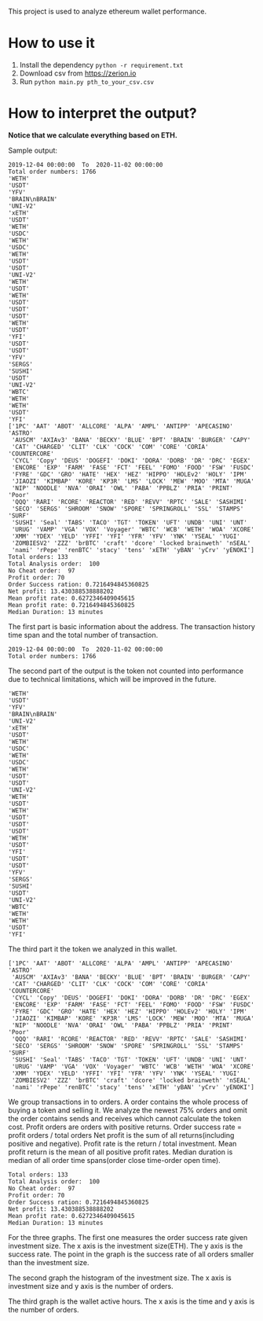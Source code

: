 This project is used to analyze ethereum wallet performance.
# How to use it
1. Install the dependency `python -r requirement.txt`
2. Download csv from https://zerion.io
3. Run `python main.py pth_to_your_csv.csv`

# How to interpret the output?
**Notice that we calculate everything based on ETH.**

Sample output:
```
2019-12-04 00:00:00  To  2020-11-02 00:00:00
Total order numbers: 1766
'WETH'
'USDT'
'YFV'
'BRAIN\nBRAIN'
'UNI-V2'
'xETH'
'USDT'
'WETH'
'USDC'
'WETH'
'USDC'
'WETH'
'USDT'
'USDT'
'UNI-V2'
'WETH'
'USDT'
'WETH'
'USDT'
'USDT'
'USDT'
'WETH'
'USDT'
'YFI'
'USDT'
'USDT'
'YFV'
'SERGS'
'SUSHI'
'USDT'
'UNI-V2'
'WBTC'
'WETH'
'WETH'
'USDT'
'YFI'
['1PC' 'AAT' 'ABOT' 'ALLCORE' 'ALPA' 'AMPL' 'ANTIPP' 'APECASINO' 'ASTRO'
 'AUSCM' 'AXIAv3' 'BANA' 'BECKY' 'BLUE' 'BPT' 'BRAIN' 'BURGER' 'CAPY'
 'CAT' 'CHARGED' 'CLIT' 'CLK' 'COCK' 'COM' 'CORE' 'CORIA' 'COUNTERCORE'
 'CYCL' 'Copy' 'DEUS' 'DOGEFI' 'DOKI' 'DORA' 'DORB' 'DR' 'DRC' 'EGEX'
 'ENCORE' 'EXP' 'FARM' 'FASE' 'FCT' 'FEEL' 'FOMO' 'FOOD' 'FSW' 'FUSDC'
 'FYRE' 'GDC' 'GRO' 'HATE' 'HEX' 'HEZ' 'HIPPO' 'HOLEv2' 'HOLY' 'IPM'
 'JIAOZI' 'KIMBAP' 'KORE' 'KP3R' 'LMS' 'LOCK' 'MEW' 'MOO' 'MTA' 'MUGA'
 'NIP' 'NOODLE' 'NVA' 'ORAI' 'OWL' 'PABA' 'PPBLZ' 'PRIA' 'PRINT' 'Poor'
 'QQQ' 'RARI' 'RCORE' 'REACTOR' 'RED' 'REVV' 'RPTC' 'SALE' 'SASHIMI'
 'SECO' 'SERGS' 'SHROOM' 'SNOW' 'SPORE' 'SPRINGROLL' 'SSL' 'STAMPS' 'SURF'
 'SUSHI' 'Seal' 'TABS' 'TACO' 'TGT' 'TOKEN' 'UFT' 'UNDB' 'UNI' 'UNT'
 'URUG' 'VAMP' 'VGA' 'VOX' 'Voyager' 'WBTC' 'WCB' 'WETH' 'WOA' 'XCORE'
 'XMM' 'YDEX' 'YELD' 'YFFI' 'YFI' 'YFR' 'YFV' 'YNK' 'YSEAL' 'YUGI'
 'ZOMBIESV2' 'ZZZ' 'brBTC' 'craft' 'dcore' 'locked brainweth' 'nSEAL'
 'nami' 'rPepe' 'renBTC' 'stacy' 'tens' 'xETH' 'yBAN' 'yCrv' 'yENOKI']
Total orders: 133
Total Analysis order:  100
No Cheat order:  97
Profit order: 70
Order Success ration: 0.7216494845360825
Net profit: 13.430388538888202
Mean profit rate: 0.6272346409045615
Mean profit rate: 0.7216494845360825
Median Duration: 13 minutes
```

The first part is basic information about the address. The transaction history time span and the total number of transaction.

```
2019-12-04 00:00:00  To  2020-11-02 00:00:00
Total order numbers: 1766
```

The second part of the output is the token not counted into performance due to technical limitations, which will be improved in the future.
```
'WETH'
'USDT'
'YFV'
'BRAIN\nBRAIN'
'UNI-V2'
'xETH'
'USDT'
'WETH'
'USDC'
'WETH'
'USDC'
'WETH'
'USDT'
'USDT'
'UNI-V2'
'WETH'
'USDT'
'WETH'
'USDT'
'USDT'
'USDT'
'WETH'
'USDT'
'YFI'
'USDT'
'USDT'
'YFV'
'SERGS'
'SUSHI'
'USDT'
'UNI-V2'
'WBTC'
'WETH'
'WETH'
'USDT'
'YFI'
```

The third part it the token we analyzed in this wallet.
```
['1PC' 'AAT' 'ABOT' 'ALLCORE' 'ALPA' 'AMPL' 'ANTIPP' 'APECASINO' 'ASTRO'
 'AUSCM' 'AXIAv3' 'BANA' 'BECKY' 'BLUE' 'BPT' 'BRAIN' 'BURGER' 'CAPY'
 'CAT' 'CHARGED' 'CLIT' 'CLK' 'COCK' 'COM' 'CORE' 'CORIA' 'COUNTERCORE'
 'CYCL' 'Copy' 'DEUS' 'DOGEFI' 'DOKI' 'DORA' 'DORB' 'DR' 'DRC' 'EGEX'
 'ENCORE' 'EXP' 'FARM' 'FASE' 'FCT' 'FEEL' 'FOMO' 'FOOD' 'FSW' 'FUSDC'
 'FYRE' 'GDC' 'GRO' 'HATE' 'HEX' 'HEZ' 'HIPPO' 'HOLEv2' 'HOLY' 'IPM'
 'JIAOZI' 'KIMBAP' 'KORE' 'KP3R' 'LMS' 'LOCK' 'MEW' 'MOO' 'MTA' 'MUGA'
 'NIP' 'NOODLE' 'NVA' 'ORAI' 'OWL' 'PABA' 'PPBLZ' 'PRIA' 'PRINT' 'Poor'
 'QQQ' 'RARI' 'RCORE' 'REACTOR' 'RED' 'REVV' 'RPTC' 'SALE' 'SASHIMI'
 'SECO' 'SERGS' 'SHROOM' 'SNOW' 'SPORE' 'SPRINGROLL' 'SSL' 'STAMPS' 'SURF'
 'SUSHI' 'Seal' 'TABS' 'TACO' 'TGT' 'TOKEN' 'UFT' 'UNDB' 'UNI' 'UNT'
 'URUG' 'VAMP' 'VGA' 'VOX' 'Voyager' 'WBTC' 'WCB' 'WETH' 'WOA' 'XCORE'
 'XMM' 'YDEX' 'YELD' 'YFFI' 'YFI' 'YFR' 'YFV' 'YNK' 'YSEAL' 'YUGI'
 'ZOMBIESV2' 'ZZZ' 'brBTC' 'craft' 'dcore' 'locked brainweth' 'nSEAL'
 'nami' 'rPepe' 'renBTC' 'stacy' 'tens' 'xETH' 'yBAN' 'yCrv' 'yENOKI']
```

We group transactions in to orders. A order contains the whole process of buying a token and selling it. We analyze the newest 75% orders and omit the order contains sends and receives which cannot calculate the token cost.
Profit orders are orders with positive returns.
Order success rate = profit orders / total orders
Net profit is the sum of all returns(including positive and negative).
Profit rate is the return / total investment.
Mean profit return is the mean of all positive profit rates.
Median duration is median of all order time spans(order close time-order open time).

```
Total orders: 133
Total Analysis order:  100
No Cheat order:  97
Profit order: 70
Order Success ration: 0.7216494845360825
Net profit: 13.430388538888202
Mean profit rate: 0.6272346409045615
Median Duration: 13 minutes
```

For the three graphs. The first one measures the order success rate given investment size. The x axis is the investment size(ETH). The y axis is the success rate. The point in the graph is the success rate of all orders smaller than the investment size. 

The second graph the histogram of  the investment size. The x axis is investment size and y axis is the number of orders.

The third graph is the wallet active hours. The x axis is the time and y axis is the number of orders.